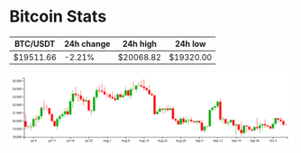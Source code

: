 # Bitcoin Stats

BTC/USDT|24h change|24h high|24h low|
|---|---|---|---|
|$19511.66|-2.21%|$20068.82|$19320.00|

<img src="./chart.svg">
